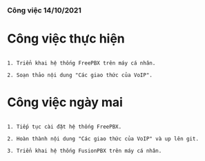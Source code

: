 ### Công việc 14/10/2021

<h1> Công việc thực hiện </h1>

```

1. Triển khai hệ thống FreePBX trên máy cá nhân.

2. Soạn thảo nội dung "Các giao thức của VoIP".

```

<h1> Công việc ngày mai </h1>

```

1. Tiếp tục cài đặt hệ thống FreePBX.

2. Hoàn thành nội dung "Các giao thức của VoIP" và up lên git.

3. Triển khai hệ thống FusionPBX trên máy cá nhân.

```
